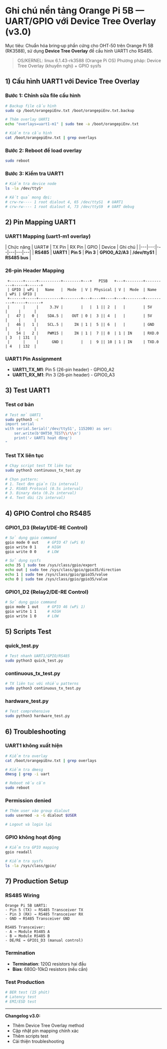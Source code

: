 # Ghi chú nền tảng Orange Pi 5B — UART/GPIO với Device Tree Overlay (v3.0)

Mục tiêu: Chuẩn hóa bring‑up phần cứng cho OHT‑50 trên Orange Pi 5B (RK3588), sử dụng **Device Tree Overlay** để cấu hình UART1 cho RS485.

> OS/KERNEL: linux 6.1.43-rk3588 (Orange Pi OS)
> Phương pháp: Device Tree Overlay (khuyến nghị) + GPIO sysfs

## 1) Cấu hình UART1 với Device Tree Overlay

### Bước 1: Chỉnh sửa file cấu hình
```bash
# Backup file cấu hình
sudo cp /boot/orangepiEnv.txt /boot/orangepiEnv.txt.backup

# Thêm overlay UART1
echo "overlays=uart1-m1" | sudo tee -a /boot/orangepiEnv.txt

# Kiểm tra cấu hình
cat /boot/orangepiEnv.txt | grep overlays
```

### Bước 2: Reboot để load overlay
```bash
sudo reboot
```

### Bước 3: Kiểm tra UART1
```bash
# Kiểm tra device node
ls -la /dev/ttyS*

# Kết quả mong đợi:
# crw-rw---- 1 root dialout 4, 65 /dev/ttyS1  # UART1
# crw-rw---- 1 root dialout 4, 73 /dev/ttyS9  # UART debug
```

## 2) Pin Mapping UART1

### UART1 Mapping (uart1-m1 overlay)
| Chức năng | UART# | TX Pin | RX Pin | GPIO | Device | Ghi chú |
|---|---:|---|---|---|---|
| **RS485** | **UART1** | **Pin 5** | **Pin 3** | **GPIO0_A2/A3** | **/dev/ttyS1** | **RS485 bus** |

### 26-pin Header Mapping
```
 +------+-----+----------+--------+---+   PI5B   +---+--------+----------+-----+------+
 | GPIO | wPi |   Name   |  Mode  | V | Physical | V |  Mode  | Name     | wPi | GPIO |
 +------+-----+----------+--------+---+----++----+---+--------+----------+-----+------+
 |      |     |     3.3V |        |   |  1 || 2  |   |        | 5V       |     |      |
 |   47 |   0 |    SDA.5 |    OUT | 0 |  3 || 4  |   |        | 5V       |     |      |
 |   46 |   1 |    SCL.5 |     IN | 1 |  5 || 6  |   |        | GND      |     |      |
 |   54 |   2 |    PWM15 |     IN | 1 |  7 || 8  | 1 | IN     | RXD.0    | 3   | 131  |
 |      |     |      GND |        |   |  9 || 10 | 1 | IN     | TXD.0    | 4   | 132  |
```

### UART1 Pin Assignment
- **UART1_TX_M1**: Pin 5 (26-pin header) - GPIO0_A2
- **UART1_RX_M1**: Pin 3 (26-pin header) - GPIO0_A3

## 3) Test UART1

### Test cơ bản
```bash
# Test mở UART1
sudo python3 -c "
import serial
with serial.Serial('/dev/ttyS1', 115200) as ser:
    ser.write(b'OHT50_TEST\\r\\n')
    print('✓ UART1 hoạt động')
"
```

### Test TX liên tục
```bash
# Chạy script test TX liên tục
sudo python3 continuous_tx_test.py

# Chọn pattern:
# 1. Text đơn giản (1s interval)
# 2. RS485 Protocol (0.5s interval)
# 3. Binary data (0.2s interval)
# 4. Text dài (2s interval)
```

## 4) GPIO Control cho RS485

### GPIO1_D3 (Relay1/DE-RE Control)
```bash
# Sử dụng gpio command
gpio mode 0 out    # GPIO 47 (wPi 0)
gpio write 0 1     # HIGH
gpio write 0 0     # LOW

# Sử dụng sysfs
echo 35 | sudo tee /sys/class/gpio/export
echo out | sudo tee /sys/class/gpio/gpio35/direction
echo 1 | sudo tee /sys/class/gpio/gpio35/value
echo 0 | sudo tee /sys/class/gpio/gpio35/value
```

### GPIO1_D2 (Relay2/DE-RE Control)
```bash
# Sử dụng gpio command
gpio mode 1 out    # GPIO 46 (wPi 1)
gpio write 1 1     # HIGH
gpio write 1 0     # LOW
```

## 5) Scripts Test

### quick_test.py
```bash
# Test nhanh UART1/GPIO/RS485
sudo python3 quick_test.py
```

### continuous_tx_test.py
```bash
# TX liên tục với nhiều patterns
sudo python3 continuous_tx_test.py
```

### hardware_test.py
```bash
# Test comprehensive
sudo python3 hardware_test.py
```

## 6) Troubleshooting

### UART1 không xuất hiện
```bash
# Kiểm tra overlay
cat /boot/orangepiEnv.txt | grep overlays

# Kiểm tra dmesg
dmesg | grep -i uart

# Reboot nếu cần
sudo reboot
```

### Permission denied
```bash
# Thêm user vào group dialout
sudo usermod -a -G dialout $USER

# Logout và login lại
```

### GPIO không hoạt động
```bash
# Kiểm tra GPIO mapping
gpio readall

# Kiểm tra sysfs
ls -la /sys/class/gpio/
```

## 7) Production Setup

### RS485 Wiring
```
Orange Pi 5B UART1:
- Pin 5 (TX) → RS485 Transceiver TX
- Pin 3 (RX) → RS485 Transceiver RX
- GND → RS485 Transceiver GND

RS485 Transceiver:
- A → Module RS485 A
- B → Module RS485 B
- DE/RE → GPIO1_D3 (manual control)
```

### Termination
- **Termination**: 120Ω resistors hai đầu
- **Bias**: 680Ω-10kΩ resistors (nếu cần)

### Test Production
```bash
# BER test (15 phút)
# Latency test
# EMI/ESD test
```

---

**Changelog v3.0:**
- Thêm Device Tree Overlay method
- Cập nhật pin mapping chính xác
- Thêm scripts test
- Cải thiện troubleshooting


